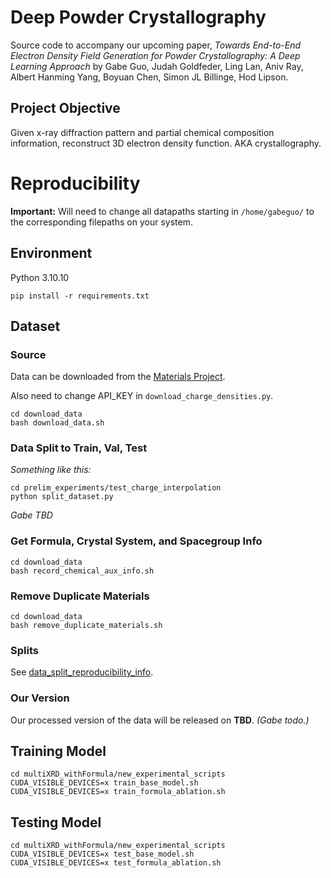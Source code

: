 # Deep Powder Crystallography
Source code to accompany our upcoming paper, *Towards End-to-End Electron Density Field Generation for Powder Crystallography: A Deep Learning Approach* by Gabe Guo, Judah Goldfeder, Ling Lan, Aniv Ray, Albert Hanming Yang, Boyuan Chen, Simon JL Billinge, Hod Lipson.

## Project Objective
Given x-ray diffraction pattern and partial chemical composition information, reconstruct 3D electron density function. AKA crystallography.

# Reproducibility

**Important:** Will need to change all datapaths starting in `/home/gabeguo/` to the corresponding filepaths on your system.

## Environment
Python 3.10.10
```
pip install -r requirements.txt
```

## Dataset

### Source
Data can be downloaded from the [Materials Project](https://next-gen.materialsproject.org/materials).

 Also need to change API_KEY in `download_charge_densities.py`.
```
cd download_data
bash download_data.sh
```

### Data Split to Train, Val, Test

*Something like this:*
```
cd prelim_experiments/test_charge_interpolation
python split_dataset.py
```

*Gabe TBD*

### Get Formula, Crystal System, and Spacegroup Info

```
cd download_data
bash record_chemical_aux_info.sh
```

### Remove Duplicate Materials
```
cd download_data
bash remove_duplicate_materials.sh
```

### Splits
See [data_split_reproducibility_info](data_split_reproducibility_info).

### Our Version

Our processed version of the data will be released on **TBD**. *(Gabe todo.)* 

## Training Model

```
cd multiXRD_withFormula/new_experimental_scripts
CUDA_VISIBLE_DEVICES=x train_base_model.sh
CUDA_VISIBLE_DEVICES=x train_formula_ablation.sh
```

## Testing Model

```
cd multiXRD_withFormula/new_experimental_scripts
CUDA_VISIBLE_DEVICES=x test_base_model.sh
CUDA_VISIBLE_DEVICES=x test_formula_ablation.sh
```


